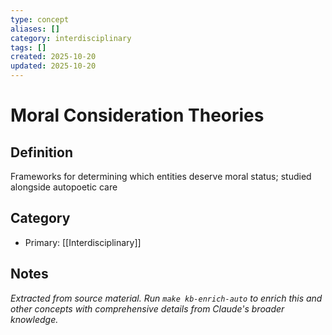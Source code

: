 ```yaml
---
type: concept
aliases: []
category: interdisciplinary
tags: []
created: 2025-10-20
updated: 2025-10-20
---
```


# Moral Consideration Theories

## Definition

Frameworks for determining which entities deserve moral status; studied alongside autopoetic care

## Category

- Primary: [[Interdisciplinary]]

## Notes

*Extracted from source material. Run `make kb-enrich-auto` to enrich this and other concepts with comprehensive details from Claude's broader knowledge.*
